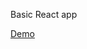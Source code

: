 Basic React app

[Demo](https://drive.google.com/file/d/1zPc4Gg_tcFJwD4H0nKfHN2A11xJmuulH/view?usp=sharing)
